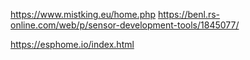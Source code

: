 https://www.mistking.eu/home.php
https://benl.rs-online.com/web/p/sensor-development-tools/1845077/

[https://esphome.io/index.html   ](https://esphome.io/)